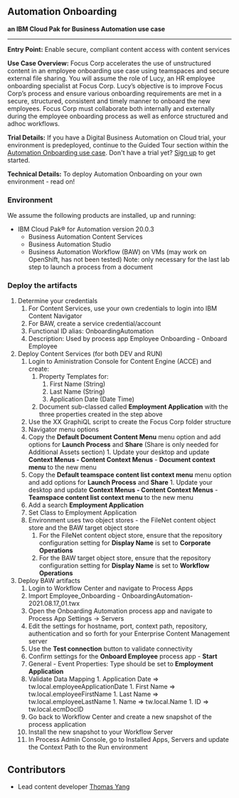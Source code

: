 ## Automation Onboarding
**an IBM Cloud Pak for Business Automation use case**

***

**Entry Point:** Enable secure, compliant content access with content services

**Use Case Overview:** Focus Corp accelerates the use of unstructured content in an employee onboarding use case using teamspaces and secure external file sharing. You will assume the role of Lucy, an HR employee onboarding specialist at Focus Corp. Lucy’s objective is to improve Focus Corp’s process and ensure various onboarding requirements are met in a secure, structured, consistent and timely manner to onboard the new employees.  Focus Corp must collaborate both internally and externally during the employee onboarding process as well as enforce structured and adhoc workflows. 

**Trial Details:** If you have a Digital Business Automation on Cloud trial, your environment is predeployed, continue to the Guided Tour section within the [Automation Onboarding use case](https://ibm-cloud-architecture.github.io/refarch-dba/use-cases/automation-onboarding/).  Don't have a trial yet? <a href="https://www.ibm.com/account/reg/us-en/signup?formid=urx-45706" target="_blank">Sign up</a> to get started.

**Technical Details:** To deploy Automation Onboarding on your own environment - read on!

### Environment

We assume the following products are installed, up and running:

* IBM Cloud Pak® for Automation version 20.0.3
    * Business Automation Content Services
    * Business Automation Studio
    * Business Automation Workflow (BAW) on VMs (may work on OpenShift, has not been tested)
        Note: only necessary for the last lab step to launch a process from a document


### Deploy the artifacts

1. Determine your credentials
    1. For Content Services, use your own credentials to login into IBM Content Navigator
    1. For BAW, create a service credential/account
      1. Functional ID alias: OnboardingAutomation
      1. Description: Used by process app Employee Onboarding - Onboard Employee
1. Deploy Content Services  (for both DEV and RUN)
    1. Login to Aministration Console for Content Engine (ACCE) and create:
        1.  Property Templates for:
            1.  First Name (String)
            1.  Last Name (String)
            1.  Application Date (Date Time)
        1. Document sub-classed called **Employment Application** with the three properties created in the step above
    1. Use the XX GraphiQL script to create the Focus Corp folder structure
    1. Navigator menu options
      1.  Copy the **Default Document Content Menu** menu option and add options for **Launch Process** and **Share**  (Share is only needed for Additional Assets section)
        1.  Update your desktop and update **Context Menus - Content Context Menus** - **Document context menu** to the new menu
      1.  Copy the **Default teamspace content list context menu** menu option and add options for **Launch Process** and **Share**
        1.  Update your desktop and update **Context Menus - Content Context Menus** - **Teamspace content list context menu** to the new menu
    1. Add a search **Employment Application**
      1. Set Class to Employment Application
    1. Environment uses two object stores - the FileNet content object store and the BAW target object store
        1. For the FileNet content object store, ensure that the repository configuration setting for **Display Name** is set to **Corporate Operations**
        1. For the BAW target object store, ensure that the repository configuration setting for **Display Name** is set to **Workflow Operations**
1. Deploy BAW artifacts
    1. Login to Workflow Center and navigate to Process Apps
    1. Import Employee_Onboarding - OnboardingAutomation-2021.08.17_01.twx 
    1. Open the Onboarding Automation process app and navigate to Process App Settings -> Servers
      1. Edit the settings for hostname, port, context path, repository, authentication and so forth for your Enterprise Content Management server
      1. Use the **Test connection** button to validate connectivity
    1. Confirm settings for the **Onboard Employee** process app - **Start**  
      1.  General - Event Properties: Type should be set to **Employment Application**
      1.  Validate Data Mapping
        1.  Application Date => tw.local.employeeApplicationDate
        1.  First Name => tw.local.employeeFirstName
        1.  Last Name => tw.local.employeeLastName
        1.  Name => tw.local.Name
        1.  ID => tw.local.ecmDocID
    1. Go back to Workflow Center and create a new snapshot of the process application
    1. Install the new snapshot to your Workflow Server
    1. In Process Admin Console, go to Installed Apps, Servers and update the Context Path to the Run environment

## Contributors
  * Lead content developer [Thomas Yang](https://www.linkedin.com/in/thomasyang44/)
